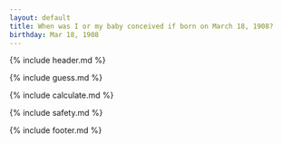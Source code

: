 ```yaml
---
layout: default
title: When was I or my baby conceived if born on March 18, 1908?
birthday: Mar 18, 1908
---
```


{% include header.md %}

{% include guess.md %}

{% include calculate.md %}

{% include safety.md %}

{% include footer.md %}




